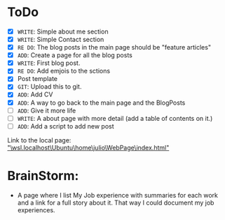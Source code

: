 # ToDo
- [x] `WRITE`: Simple about me section
- [x] `WRITE`: Simple Contact section
- [x] `RE DO`: The blog posts in the main page should be "feature articles"
- [x] `ADD`: Create a page for all the blog posts
- [x] `WRITE`: First blog post.
- [x] `RE DO`: Add emjois to the sctions
- [x] Post template
- [x] `GIT`: Upload this to git.  
- [x] `ADD`: Add CV
- [x] `ADD`: A way to go back to the main page and the BlogPosts
- [ ] `ADD`: Give it more life
- [ ] `WRITE`: A about page with more detail (add a table of contents on it.)
- [ ] `ADD`: Add a script to add new post

Link to the local page: ["\\wsl.localhost\Ubuntu\home\julio\WebPage\index.html"](file://wsl.localhost/Ubuntu/home/julio/WebPage/index.html)

# BrainStorm:
* A page where I list My Job experience with summaries for each work and a link for a full story about it. That way I could document my job experiences.

